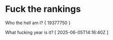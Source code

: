 # Fuck the rankings

Who the hell am I?
{ 19377750 }

What fucking year is it?
[ 2025-06-05T14:16:40Z ]
